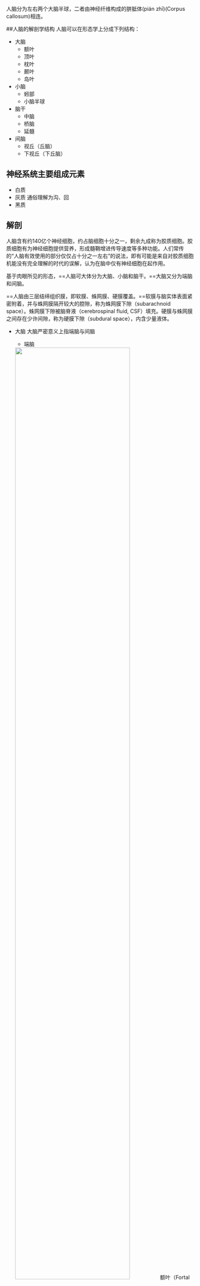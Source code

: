 人脑分为左右两个大脑半球，二者由神经纤维构成的胼胝体(pián zhī)(Corpus callosum)相连。

##人脑的解剖学结构
人脑可以在形态学上分成下列结构：
+ 大脑
  + 额叶
  + 顶叶
  + 枕叶
  + 颞叶
  + 岛叶
+ 小脑
  + 蚓部
  + 小脑半球
+ 脑干
  + 中脑
  + 桥脑
  + 延髓
+ 间脑
  + 视丘（丘脑）
  + 下视丘（下丘脑）
## 神经系统主要组成元素
+ 白质
+ 灰质
  通俗理解为沟、回 
+ 黑质

## 解剖
人脑含有约140亿个神经细胞，约占脑细胞十分之一，剩余九成称为胶质细胞。胶质细胞有为神经细胞提供营养，形成髓鞘增进传导速度等多种功能。人们常传的“人脑有效使用的部分仅仅占十分之一左右”的说法，即有可能是来自对胶质细胞机能没有完全理解的时代的误解，认为在脑中仅有神经细胞在起作用。

基于肉眼所见的形态，==人脑可大体分为大脑、小脑和脑干。==大脑又分为端脑和间脑。

==人脑由三层结缔组织膜，即软膜、蛛网膜、硬膜覆盖。==软膜与脑实体表面紧密附着，并与蛛网膜隔开较大的腔隙，称为蛛网膜下隙（subarachnoid space）。蛛网膜下隙被脑脊液（cerebrospinal fluid, CSF）填充。硬膜与蛛网膜之间存在少许间隙，称为硬膜下隙（subdural space），内含少量液体。

+ 大脑
  大脑严密意义上指端脑与间脑
  + 端脑

  <img src="https://upload.wikimedia.org/wikipedia/commons/5/5b/Brain-anatomy.jpg" width="80%">
  额叶（Fortal Lobe红色）、顶叶（Parietal Lobe橙色）、颞叶（Temporal Lobe绿色）、枕叶（Occipital Lobe黄色）、小脑（Cerebellum蓝色）、脑干（Brain stem灰色）
  
  岛叶(Insula)是大脑皮质（灰质）的一部分，它是向内凹陷的皮层区域。它与额叶、颞叶和顶叶的皮层相连通。
  
  + 间脑（diencephalon）
  间脑位于端脑与中脑之间，大部分被大脑两侧半球所遮盖，间脑呈楔形，下部与中脑相连。间脑主要分为丘脑和下丘脑。
  <img src="https://upload.wikimedia.org/wikipedia/commons/c/c4/Diencephalon_small.gif" width="70%">
  
  
  间脑（红色）位置
  
  + 丘脑(thalamus)
  丘脑与视觉有关
    <img src="https://upload.wikimedia.org/wikipedia/commons/thumb/c/ce/Brain_chrischan_thalamus.jpg/800px-Brain_chrischan_thalamus.jpg" width="50%">
    + 下丘脑(Hypothalamus)
    下丘脑是调节内脏活动和内分泌活动的较为高级神经中枢所在，又称丘脑下部。通过脑下垂体链接神经系统和分泌系统。在人体中，它和杏核的大小相当
    
    <img src="https://upload.wikimedia.org/wikipedia/commons/thumb/4/4e/Illu_diencephalon.jpg/250px-Illu_diencephalon.jpg" width="50%">
    
    <img src="https://upload.wikimedia.org/wikipedia/commons/6/67/Hypothalamus_small.gif" width="50%">
    
    


